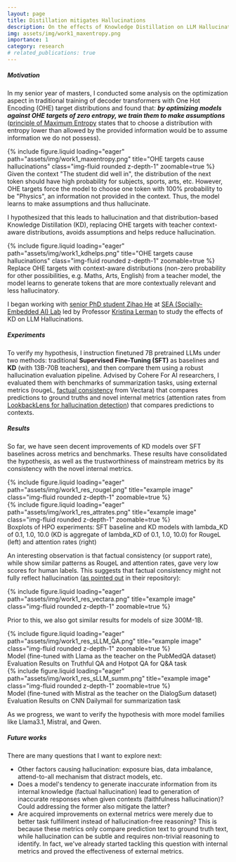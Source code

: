 ```yaml
---
layout: page
title: Distillation mitigates Hallucinations
description: On the effects of Knowledge Distillation on LLM Hallucinations
img: assets/img/work1_maxentropy.png
importance: 1
category: research
# related_publications: true
---
```


<h5><b>Motivation</b></h5>

In my senior year of masters, I conducted some analysis on the optimization aspect in traditional training of decoder transformers with One Hot Encoding (OHE) target distributions and found that: <b><i>by optimizing models against OHE targets of zero entropy, we train them to make assumptions</i></b> ([principle of Maximum Entropy](https://en.wikipedia.org/wiki/Principle_of_maximum_entropy#:~:text=To%20choose%20a%20distribution%20with%20lower%20entropy%20would%20be%20to%20assume%20information%20we%20do%20not%20possess) states that to choose a distribution with entropy lower than allowed by the provided information would be to assume information we do not possess).

<div class="row">
    <div class="col-sm mt-3 mt-md-0">
        {% include figure.liquid loading="eager" path="assets/img/work1_maxentropy.png" title="OHE targets cause hallucinations" class="img-fluid rounded z-depth-1" zoomable=true %}
    </div>
</div>
<div class="caption">
    Given the context "The student did well in", the distribution of the next token should have high probability for subjects, sports, arts, etc. However, OHE targets force the model to choose one token with 100% probability to be "Physics", an information not provided in the context. Thus, the model learns to make assumptions and thus hallucinate.
</div>

I hypothesized that this leads to hallucination and that distribution-based Knowledge Distillation (KD), replacing OHE targets with teacher context-aware distributions, avoids assumptions and helps reduce hallucination.

<div class="row">
    <div class="col-sm mt-3 mt-md-0">
        {% include figure.liquid loading="eager" path="assets/img/work1_kdhelps.png" title="OHE targets cause hallucinations" class="img-fluid rounded z-depth-1" zoomable=true %}
    </div>
</div>
<div class="caption">
    Replace OHE targets with context-aware distributions (non-zero probability for other possibilities, e.g. Maths, Arts, English) from a teacher model, the model learns to generate tokens that are more contextually relevant and less hallucinatory.
</div>

I began working with [senior PhD student Zihao He](https://zihaohe123.github.io/) at [SEA (Socially-Embedded AI) Lab](https://lermanlab.github.io/) led by Professor [Kristina Lerman](https://www.isi.edu/people/lerman/about) to study the effects of KD on LLM Hallucinations.

<h5><b>Experiments</b></h5>

To verify my hypothesis, I instruction finetuned 7B pretrained LLMs under two methods: traditional <b>Supervised Fine-Tuning (SFT)</b> as baselines and <b>KD</b> (with 13B-70B teachers), and then compare them using a robust hallucination evaluation pipeline. Advised by Cohere For AI researchers, I evaluated them with benchmarks of summarization tasks, using external metrics (rougeL, [factual consistency](https://vectara.com/blog/hhem-v2-a-new-and-improved-factual-consistency-scoring-model/) from Vectara) that compares predictions to ground truths and novel internal metrics (attention rates from [LookbackLens for hallucination detection](https://arxiv.org/abs/2407.07071)) that compares predictions to contexts.

<h5><b>Results</b></h5>

So far, we have seen decent improvements of KD models over SFT baselines across metrics and benchmarks. These results have consolidated the hypothesis, as well as the trustworthiness of mainstream metrics by its consistency with the novel internal metrics.

<div class="row justify-content-sm-center">
    <div class="col-sm mt-3 mt-md-0">
        {% include figure.liquid loading="eager" path="assets/img/work1_res_rougel.png" title="example image" class="img-fluid rounded z-depth-1" zoomable=true %}
    </div>
    <div class="col-sm mt-3 mt-md-0">
        {% include figure.liquid loading="eager" path="assets/img/work1_res_attrates.png" title="example image" class="img-fluid rounded z-depth-1" zoomable=true %}
    </div>
</div>
<div class="caption">
    Boxplots of HPO experiments: SFT baseline and KD models with lambda_KD of 0.1, 1.0, 10.0 (KD is aggregate of lambda_KD of 0.1, 1.0, 10.0) for RougeL (left) and attention rates (right)
</div>

An interesting observation is that factual consistency (or support rate), while show similar patterns as RougeL and attention rates, gave very low scores for human labels. This suggests that factual consistency might not fully reflect hallucination ([as pointed out](https://github.com/vectara/hallucination-leaderboard#:~:text=Wouldn%27t%20an%20extractive%20summarizer%20model%20that%20just%20copies%20and%20pastes%20from%20the%20original%20summary%20score%20100%25%20(0%20hallucination)%20on%20this%20task) in their repository):

<div class="row">
    <div class="col-sm mt-3 mt-md-0">
        {% include figure.liquid loading="eager" path="assets/img/work1_res_vectara.png" title="example image" class="img-fluid rounded z-depth-1" zoomable=true %}
    </div>
</div>
<div class="caption">
    
</div>

Prior to this, we also got similar results for models of size 300M-1B.

<div class="row">
    <div class="col-sm mt-3 mt-md-0">
        {% include figure.liquid loading="eager" path="assets/img/work1_res_sLLM_QA.png" title="example image" class="img-fluid rounded z-depth-1" zoomable=true %}
    </div>
</div>
<div class="caption">
    Model (fine-tuned with Llama as the teacher on the PubMedQA dataset) Evaluation Results on Truthful QA and Hotpot QA for Q&A task
</div>
<div class="row">
    <div class="col-sm mt-3 mt-md-0">
        {% include figure.liquid loading="eager" path="assets/img/work1_res_sLLM_summ.png" title="example image" class="img-fluid rounded z-depth-1" zoomable=true %}
    </div>
</div>
<div class="caption">
    Model (fine-tuned with Mistral as the teacher on the DialogSum dataset) Evaluation Results on CNN Dailymail for summarization task
</div>

As we progress, we want to verify the hypothesis with more model families like Llama3.1, Mistral, and Qwen.

<h5><b>Future works</b></h5>

There are many questions that I want to explore next:
- Other factors causing hallucination: exposure bias, data imbalance, attend-to-all mechanism that distract models, etc. 
- Does a model's tendency to generate inaccurate information from its internal knowledge (factual hallucination) lead to generation of inaccurate responses when given contexts (faithfulness hallucination)? Could addressing the former also mitigate the latter?
- Are acquired improvements on external metrics were merely due to better task fulfillment instead of hallucination-free reasoning? This is because these metrics only compare prediction text to ground truth text, while hallucination can be subtle and requires non-trivial reasoning to identify. In fact, we've already started tackling this question with internal metrics and proved the effectiveness of external metrics.